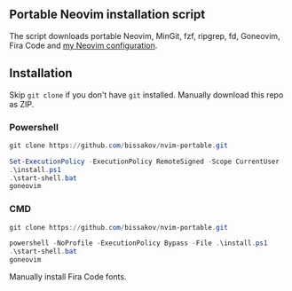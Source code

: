## Portable Neovim installation script
The script downloads portable Neovim, MinGit, fzf, ripgrep, fd, Goneovim, Fira Code and [my Neovim configuration](https://github.com/bissakov/nvim.conf).

## Installation

Skip `git clone` if you don't have `git` installed. Manually download this repo as ZIP.

### Powershell
```powershell
git clone https://github.com/bissakov/nvim-portable.git

Set-ExecutionPolicy -ExecutionPolicy RemoteSigned -Scope CurrentUser
.\install.ps1
.\start-shell.bat
goneovim
```

### CMD
```powershell
git clone https://github.com/bissakov/nvim-portable.git

powershell -NoProfile -ExecutionPolicy Bypass -File .\install.ps1
.\start-shell.bat
goneovim
```

Manually install Fira Code fonts.